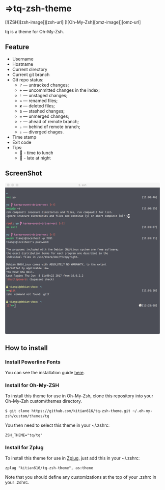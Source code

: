 # =>tq-zsh-theme

[![ZSH][zsh-image]][zsh-url]
[![Oh-My-Zsh][omz-image]][omz-url]

tq is a theme for Oh-My-Zsh.

## Feature

- Username
- Hostname
- Current directory
- Current git branch
- Git repo status:
  - `?` — untracked changes;
  - `+` — uncommitted changes in the index;
  - `!` — unstaged changes;
  - `»` — renamed files;
  - `✘` — deleted files;
  - `$` — stashed changes;
  - `=` — unmerged changes;
  - `⇡` — ahead of remote branch;
  - `⇣` — behind of remote branch;
  - `⇕` — diverged chages.
- Time stamp
- Exit code
- Tips:
  - 🍚 - time to lunch
  - 🌙 - late at night

## ScreenShot

![Screenshot](https://github.com/kitian616/tq-zsh-theme/blob/master/Screenshot.png?raw=true)

## How to install

### Install Powerline Fonts

You can see the installation guide [here](https://github.com/powerline/fonts).

### Install for Oh-My-ZSH

To install this theme for use in Oh-My-Zsh, clone this repository into your Oh-My-Zsh custom/themes directory.

`$ git clone https://github.com/kitian616/tq-zsh-theme.git ~/.oh-my-zsh/custom/themes/tq`

You then need to select this theme in your ~/.zshrc:

`ZSH_THEME="tq/tq"`

### Install for Zplug

To install this theme for use in [Zplug](https://github.com/zplug/zplug), just add this in your ~/.zshrc:

`zplug "kitian616/tq-zsh-theme", as:theme`

Note that you should define any customizations at the top of your .zshrc in your .zshrc.

